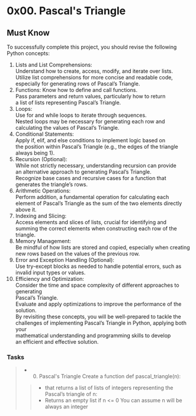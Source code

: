 # 0x00. Pascal's Triangle
## Must Know
To successfully complete this project, you should revise the following Python concepts:

1. Lists and List Comprehensions:<br>
Understand how to create, access, modify, and iterate over lists.<br>
Utilize list comprehensions for more concise and readable code,<br> especially for generating rows of Pascal’s Triangle.<br>
2. Functions:
Know how to define and call functions.<br>
Pass parameters and return values, particularly how to return<br> a list of lists representing Pascal’s Triangle.<br>
3. Loops:<br>
Use for and while loops to iterate through sequences.<br>
Nested loops may be necessary for generating each row and <br>calculating the values of Pascal’s Triangle.<br>
4. Conditional Statements:<br>
Apply if, elif, and else conditions to implement logic based on <br>the position within Pascal’s Triangle (e.g., the edges of the triangle <br>always being 1).<br>
5. Recursion (Optional):<br>
While not strictly necessary, understanding recursion can provide<br> an alternative approach to generating Pascal’s Triangle.<br>
Recognize base cases and recursive cases for a function that <br>generates the triangle’s rows.<br>
6. Arithmetic Operations:<br>
Perform addition, a fundamental operation for calculating each <br>element of Pascal’s Triangle as the sum of the two elements directly above it.<br>
7. Indexing and Slicing:<br>
Access elements and slices of lists, crucial for identifying and<br> summing the correct elements when constructing each row of the triangle.<br>
8. Memory Management:<br>
Be mindful of how lists are stored and copied, especially when creating <br>new rows based on the values of the previous row.<br>
9. Error and Exception Handling (Optional):<br>
Use try-except blocks as needed to handle potential errors, such as<br> invalid input types or values.<br>
10. Efficiency and Optimization:<br>
Consider the time and space complexity of different approaches to generating <br>Pascal’s Triangle.<br>
Evaluate and apply optimizations to improve the performance of the solution.<br>
By revisiting these concepts, you will be well-prepared to tackle the challenges of implementing Pascal’s Triangle in Python, applying both your<br> mathematical understanding and programming skills to develop <br>an efficient and effective solution.<br>

### Tasks
> - 0. Pascal's Triangle
> Create a function def pascal_triangle(n): 
>> - that returns a list of lists of integers representing the <br>Pascal’s triangle of n:
>> - Returns an empty list if n <= 0
>> You can assume n will be always an integer